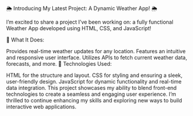 🌦️ Introducing My Latest Project: A Dynamic Weather App! 🌦️

I’m excited to share a project I’ve been working on: a fully functional Weather App developed using HTML, CSS, and JavaScript!

🔹 What It Does:

Provides real-time weather updates for any location.
Features an intuitive and responsive user interface.
Utilizes APIs to fetch current weather data, forecasts, and more.
🔹 Technologies Used:

HTML for the structure and layout.
CSS for styling and ensuring a sleek, user-friendly design.
JavaScript for dynamic functionality and real-time data integration.
This project showcases my ability to blend front-end technologies to create a seamless and engaging user experience. I’m thrilled to continue enhancing my skills and exploring new ways to build interactive web applications.
